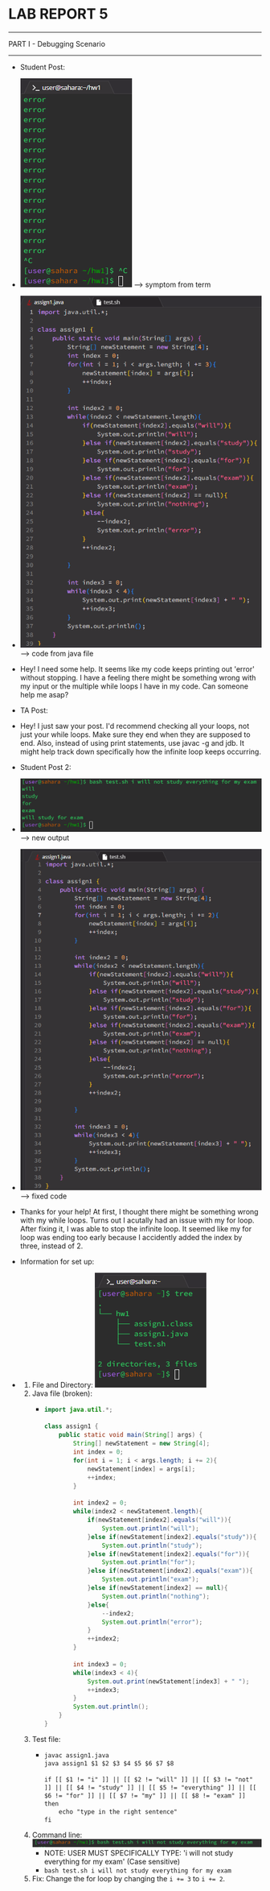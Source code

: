 # **LAB REPORT 5**

***
PART I - Debugging Scenario
***

  * Student Post:
  * ![Image](lab5_code1.png) --> symptom from term
  * ![Image](lab5_code2.png) --> code from java file
  * Hey! I need some help. It seems like my code keeps printing out 'error' without stopping. I have a feeling there might be something wrong with my input or the multiple while loops I have in my code. Can someone help me asap?

  * TA Post:
  * Hey! I just saw your post. I'd recommend checking all your loops, not just your while loops. Make sure they end when they are supposed to end. Also, instead of using print statements, use javac -g and jdb. It might help track down specifically how the infinite loop keeps occurring.

  * Student Post 2:
  * ![Image](lab5_code3.png) --> new output
  * ![Image](lab5_code4.png) --> fixed code
  * Thanks for your help! At first, I thought there might be something wrong with my while loops. Turns out I acutally had an issue with my for loop. After fixing it, I was able to stop the infinite loop. It seemed like my for loop was ending too early because I accidently added the index by three, instead of 2.

  * Information for set up:
  * 1. File and Directory: ![Image](lab5_code5.png)
    2. Java file (broken):
        - ```java
          import java.util.*;
          
          class assign1 {
              public static void main(String[] args) {
                  String[] newStatement = new String[4];
                  int index = 0;
                  for(int i = 1; i < args.length; i += 2){
                      newStatement[index] = args[i];
                      ++index;
                  }

                  int index2 = 0;
                  while(index2 < newStatement.length){
                      if(newStatement[index2].equals("will")){
                          System.out.println("will");
                      }else if(newStatement[index2].equals("study")){
                          System.out.println("study");
                      }else if(newStatement[index2].equals("for")){
                          System.out.println("for");
                      }else if(newStatement[index2].equals("exam")){
                          System.out.println("exam");
                      }else if(newStatement[index2] == null){
                          System.out.println("nothing");
                      }else{
                          --index2;
                          System.out.println("error");
                      }
                      ++index2;
                  }

                  int index3 = 0;
                  while(index3 < 4){
                      System.out.print(newStatement[index3] + " ");
                      ++index3;
                  }
                  System.out.println();
              }
          }
          ```
    4. Test file:
        - ```console
          javac assign1.java
          java assign1 $1 $2 $3 $4 $5 $6 $7 $8

          if [[ $1 != "i" ]] || [[ $2 != "will" ]] || [[ $3 != "not" ]] || [[ $4 != "study" ]] || [[ $5 != "everything" ]] || [[ $6 != "for" ]] || [[ $7 != "my" ]] || [[ $8 != "exam" ]]
          then
              echo "type in the right sentence"
          fi
          ```
    5. Command line: ![Image](lab5_code8.png)
        - NOTE: USER MUST SPECIFICALLY TYPE: 'i will not study everything for my exam' (Case sensitive)
        - `bash test.sh i will not study everything for my exam`
    6. Fix: Change the for loop by changing the `i += 3` to `i += 2`.
